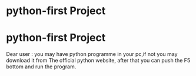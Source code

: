 # python-first Project
# python-first Project
Dear user :
you may have python programme in your pc,if not you may download it from The official python website,
after that you can push the F5 bottom and run the program.